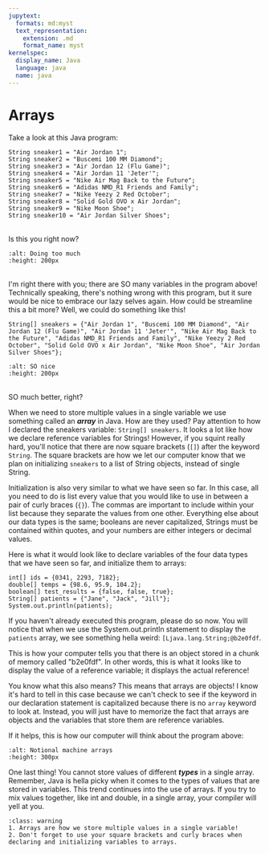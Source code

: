 ```yaml
---
jupytext:
  formats: md:myst
  text_representation:
    extension: .md
    format_name: myst
kernelspec:
  display_name: Java
  language: java
  name: java
---
```


Arrays
======

Take a look at this Java program:

```{code-cell} java
String sneaker1 = "Air Jordan 1";
String sneaker2 = "Buscemi 100 MM Diamond";
String sneaker3 = "Air Jordan 12 (Flu Game)";
String sneaker4 = "Air Jordan 11 'Jeter'";
String sneaker5 = "Nike Air Mag Back to the Future";
String sneaker6 = "Adidas NMD_R1 Friends and Family";
String sneaker7 = "Nike Yeezy 2 Red October";
String sneaker8 = "Solid Gold OVO x Air Jordan";
String sneaker9 = "Nike Moon Shoe";
String sneaker10 = "Air Jordan Silver Shoes";
```
<br>Is this you right now?
```{image} https://media.giphy.com/media/aMO3tYzgitW8c8u2Si/giphy.gif
:alt: Doing too much
:height: 200px
```
<br>I'm right there with you; there are SO many variables in the program above! Technically speaking, there's nothing wrong with this program, but it sure would be nice to embrace our lazy selves again. How could be streamline this a bit more? Well, we could do something like this!

```{code-cell} java
String[] sneakers = {"Air Jordan 1", "Buscemi 100 MM Diamond", "Air Jordan 12 (Flu Game)", "Air Jordan 11 'Jeter'", "Nike Air Mag Back to the Future", "Adidas NMD_R1 Friends and Family", "Nike Yeezy 2 Red October", "Solid Gold OVO x Air Jordan", "Nike Moon Shoe", "Air Jordan Silver Shoes"};
```
```{image} https://i.imgur.com/3v3NsPD.gif
:alt: SO nice
:height: 200px
```
<br>SO much better, right?

When we need to store multiple values in a single variable we use something called an <b><i>array</i></b> in Java. How are they used? Pay attention to how I declared the sneakers variable: `String[] sneakers`. It looks a lot like how we declare reference variables for Strings! However, if you squint really hard, you'll notice that there are now square brackets (`[]`) after the keyword `String`. The square brackets are how we let our computer know that we plan on initializing `sneakers` to a list of String objects, instead of single String.

Initialization is also very similar to what we have seen so far. In this case, all you need to do is list every value that you would like to use in between a pair of curly braces (`{}`). The commas are important to include within your list because they separate the values from one other. Everything else about our data types is the same; booleans are never capitalized, Strings must be contained within quotes, and your numbers are either integers or decimal values.

Here is what it would look like to declare variables of the four data types that we have seen so far, and initialize them to arrays:
```{code-cell} java
int[] ids = {0341, 2293, 7182};
double[] temps = {98.6, 95.9, 104.2};
boolean[] test_results = {false, false, true};
String[] patients = {"Jane", "Jack", "Jill"};
System.out.println(patients);
```

If you haven't already executed this program, please do so now. You will notice that when we use the System.out.println statement to display the `patients` array, we see something hella weird: `[Ljava.lang.String;@b2e0fdf`.

This is how your computer tells you that there is an object stored in a chunk of memory called "b2e0fdf". In other words, this is what it looks like to display the value of a reference variable; it displays the actual reference!

You know what this also means? This means that arrays are objects! I know it's hard to tell in this case because we can't check to see if the keyword in our declaration statement is capitalized because there is no `array` keyword to look at. Instead, you will just have to memorize the fact that arrays are objects and the variables that store them are reference variables.

If it helps, this is how our computer will think about the program above:

```{image} https://media.giphy.com/media/F7vjIo8UygzD0QU1xP/giphy.gif
:alt: Notional machine arrays
:height: 300px
```

One last thing! You cannot store values of different <b><i>types</i></b> in a single array. Remember, Java is hella picky when it comes to the types of values that are stored in variables. This trend continues into the use of arrays. If you try to mix values together, like int and double, in a single array, your compiler will yell at you.  

```{admonition} TL;DR
:class: warning
1. Arrays are how we store multiple values in a single variable!
2. Don't forget to use your square brackets and curly braces when declaring and initializing variables to arrays.
```
